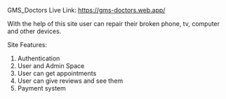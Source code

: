 GMS_Doctors
Live Link: https://gms-doctors.web.app/

With the help of this site user can repair their broken phone, tv, computer and other devices.

Site Features:

1. Authentication
2. User and Admin Space
3. User can get appointments
4. User can give reviews and see them
5. Payment system

